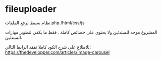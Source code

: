 # fileuploader
نظام بسيط لرفع الملفات php /html/css/js

المشروع موجه للمبتدئين ولا يحتوي على خصائص كاملة . فقط ما يكفي لتطوير مهارات المبتدئين.

للاطلاع على شرح الكود كاملا تفقد الرابط التالي:
https://thedevelopper.com/articles/Image-carousel

